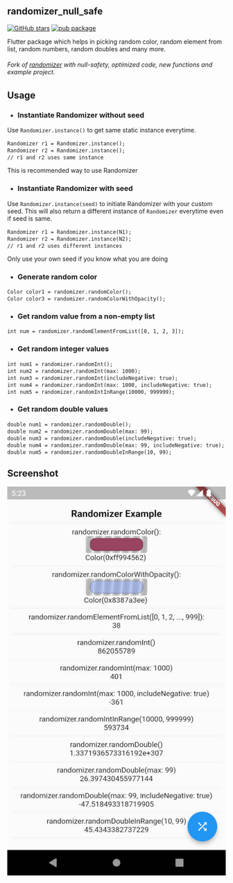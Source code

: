 ## randomizer_null_safe

[![GitHub stars](https://img.shields.io/github/stars/ZaifSenpai/randomizer)](https://github.com/ZaifSenpai/randomizer/stargazers) [![pub package](https://img.shields.io/pub/v/randomizer_null_safe)](https://pub.dev/packages/randomizer_null_safe)

Flutter package which helps in picking random color, random element from list, random numbers,
random doubles and many more.

###### Fork of [randomizer](https://github.com/SivaramNalliboyana/Randomizer) with null-safety, optimized code, new functions and example project.

## Usage

* ### Instantiate Randomizer without seed

Use `Randomizer.instance()` to get same static instance everytime.

```
Randomizer r1 = Randomizer.instance();
Randomizer r2 = Randomizer.instance();
// r1 and r2 uses same instance
```

This is recommended way to use Randomizer

* ### Instantiate Randomizer with seed

Use `Randomizer.instance(seed)` to initiate Randomizer with your custom seed. This will also return
a different instance of `Randomizer` everytime even if seed is same.

```
Randomizer r1 = Randomizer.instance(N1);
Randomizer r2 = Randomizer.instance(N2);
// r1 and r2 uses different instances
```

Only use your own seed if you know what you are doing

* ### Generate random color

```
Color color1 = randomizer.randomColor();
Color color3 = randomizer.randomColorWithOpacity();
```

* ### Get random value from a non-empty list

```
int num = randomizer.randomElementFromList([0, 1, 2, 3]);
```

* ### Get random integer values

```
int num1 = randomizer.randomInt();
int num2 = randomizer.randomInt(max: 1000);
int num3 = randomizer.randomInt(includeNegative: true);
int num4 = randomizer.randomInt(max: 1000, includeNegative: true);
int num5 = randomizer.randomIntInRange(10000, 999999);
```

* ### Get random double values

```
double num1 = randomizer.randomDouble();
double num2 = randomizer.randomDouble(max: 99);
double num3 = randomizer.randomDouble(includeNegative: true);
double num4 = randomizer.randomDouble(max: 99, includeNegative: true);
double num5 = randomizer.randomDoubleInRange(10, 99);
```

## Screenshot

![Example](./screenshot.jpg)
